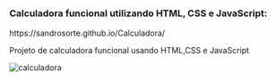 # <h3 style="justify-content:center">Calculadora funcional utilizando HTML, CSS e JavaScript:</h3>
<p>https://sandrosorte.github.io/Calculadora/</p>
Projeto de calculadora funcional usando HTML,CSS e JavaScript

![calculadora](https://user-images.githubusercontent.com/108229719/236699689-229d80a4-be05-40c7-a14b-e7d113a54cbe.png)
